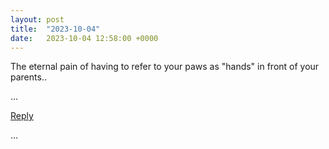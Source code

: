 ```yaml
---
layout: post
title:  "2023-10-04"
date:   2023-10-04 12:58:00 +0000
---
```


The eternal pain of having to refer to your paws as "hands" in front of your parents..

...

<a href="mailto:TheNovimatrem@protonmail.ch?subject=RE%3A%20Social%20post%20-%202023-10-04">Reply</a>

...

